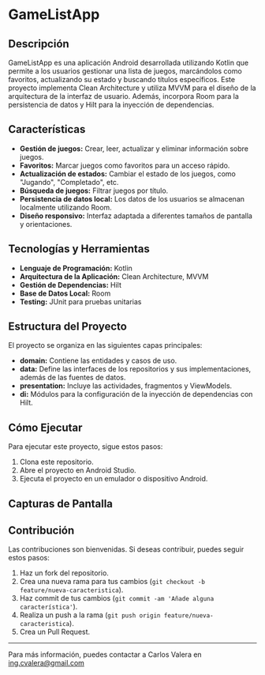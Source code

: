 # GameListApp

## Descripción
GameListApp es una aplicación Android desarrollada utilizando Kotlin que permite a los usuarios gestionar una lista de juegos, marcándolos como favoritos, actualizando su estado y buscando títulos específicos. Este proyecto implementa Clean Architecture y utiliza MVVM para el diseño de la arquitectura de la interfaz de usuario. Además, incorpora Room para la persistencia de datos y Hilt para la inyección de dependencias.

## Características
- **Gestión de juegos:** Crear, leer, actualizar y eliminar información sobre juegos.
- **Favoritos:** Marcar juegos como favoritos para un acceso rápido.
- **Actualización de estados:** Cambiar el estado de los juegos, como "Jugando", "Completado", etc.
- **Búsqueda de juegos:** Filtrar juegos por título.
- **Persistencia de datos local:** Los datos de los usuarios se almacenan localmente utilizando Room.
- **Diseño responsivo:** Interfaz adaptada a diferentes tamaños de pantalla y orientaciones.

## Tecnologías y Herramientas
- **Lenguaje de Programación:** Kotlin
- **Arquitectura de la Aplicación:** Clean Architecture, MVVM
- **Gestión de Dependencias:** Hilt
- **Base de Datos Local:** Room
- **Testing:** JUnit para pruebas unitarias

## Estructura del Proyecto
El proyecto se organiza en las siguientes capas principales:

- **domain:** Contiene las entidades y casos de uso.
- **data:** Define las interfaces de los repositorios y sus implementaciones, además de las fuentes de datos.
- **presentation:** Incluye las actividades, fragmentos y ViewModels.
- **di:** Módulos para la configuración de la inyección de dependencias con Hilt.

## Cómo Ejecutar
Para ejecutar este proyecto, sigue estos pasos:

1. Clona este repositorio.
2. Abre el proyecto en Android Studio.
3. Ejecuta el proyecto en un emulador o dispositivo Android.

## Capturas de Pantalla


## Contribución
Las contribuciones son bienvenidas. Si deseas contribuir, puedes seguir estos pasos:

1. Haz un fork del repositorio.
2. Crea una nueva rama para tus cambios (`git checkout -b feature/nueva-caracteristica`).
3. Haz commit de tus cambios (`git commit -am 'Añade alguna característica'`).
4. Realiza un push a la rama (`git push origin feature/nueva-caracteristica`).
5. Crea un Pull Request.

---

Para más información, puedes contactar a Carlos Valera en ing.cvalera@gmail.com

